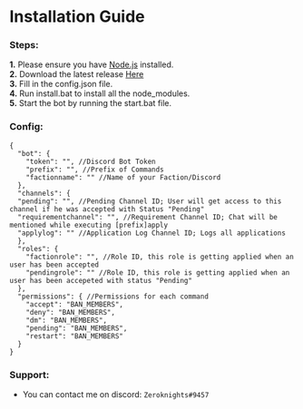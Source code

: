 # Installation Guide

### Steps:
**1.** Please ensure you have [Node.js](https://nodejs.org/en/download/) installed.\
**2.** Download the latest release [Here](https://github.com/Zeroknights16/Application-Bot-Discord.js-)\
**3.** Fill in the config.json file.\
**4.** Run install.bat to install all the node_modules.\
**5.** Start the bot by running the start.bat file.

### Config:

```json5
{
  "bot": {
    "token": "", //Discord Bot Token
    "prefix": "", //Prefix of Commands
    "factionname": "" //Name of your Faction/Discord
  },
  "channels": {
  "pending": "", //Pending Channel ID; User will get access to this channel if he was accepted with Status "Pending"
  "requirementchannel": "", //Requirement Channel ID; Chat will be mentioned while executing [prefix]apply
  "applylog": "" //Application Log Channel ID; Logs all applications
  },
  "roles": {
    "factionrole": "", //Role ID, this role is getting applied when an user has been accepted
    "pendingrole": "" //Role ID, this role is getting applied when an user has been accepeted with status "Pending"
  },
  "permissions": { //Permissions for each command
    "accept": "BAN_MEMBERS",
    "deny": "BAN_MEMBERS",
    "dm": "BAN_MEMBERS",
    "pending": "BAN_MEMBERS",
    "restart": "BAN_MEMBERS"
  }
}
```
### Support:
* You can contact me on discord: `Zeroknights#9457`
